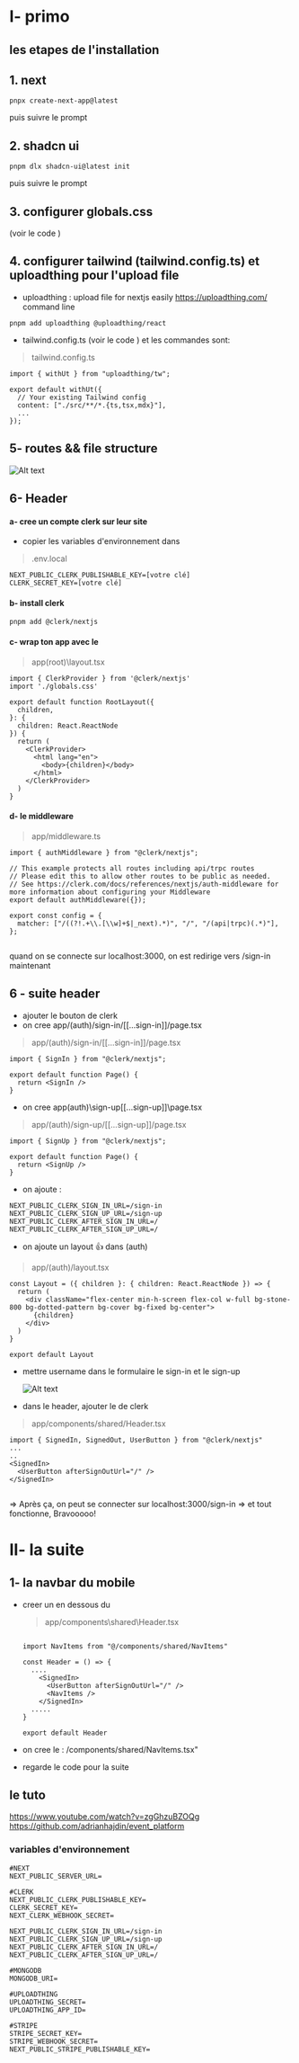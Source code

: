 
# I- primo


## les etapes de l'installation
## 1. next
```
pnpx create-next-app@latest 
```
puis suivre le prompt
## 2. shadcn ui
```
pnpm dlx shadcn-ui@latest init
```
puis suivre le prompt

## 3. configurer globals.css 
(voir le code )
## 4. configurer tailwind (tailwind.config.ts) et uploadthing pour l'upload file
- uploadthing : upload file for nextjs easily
https://uploadthing.com/
command line 
```
pnpm add uploadthing @uploadthing/react
```

- tailwind.config.ts
(voir le code ) et les commandes sont:

> tailwind.config.ts
```
import { withUt } from "uploadthing/tw";
 
export default withUt({
  // Your existing Tailwind config
  content: ["./src/**/*.{ts,tsx,mdx}"],
  ...
});
```

## 5- routes && file structure

![Alt text](image-pour-readme/image.png)

## 6- Header

#### a- cree un compte clerk sur leur site
- copier les variables d'environnement dans
> .env.local
```
NEXT_PUBLIC_CLERK_PUBLISHABLE_KEY=[votre clé]
CLERK_SECRET_KEY=[votre clé]
```
#### b- install clerk
```
pnpm add @clerk/nextjs
```

#### c- wrap ton app avec le <ClerkProvider>
> app\(root)\layout.tsx
```
import { ClerkProvider } from '@clerk/nextjs'
import './globals.css'
 
export default function RootLayout({
  children,
}: {
  children: React.ReactNode
}) {
  return (
    <ClerkProvider>
      <html lang="en">
        <body>{children}</body>
      </html>
    </ClerkProvider>
  )
}
```

#### d- le middleware 

> app/middleware.ts
```
import { authMiddleware } from "@clerk/nextjs";
 
// This example protects all routes including api/trpc routes
// Please edit this to allow other routes to be public as needed.
// See https://clerk.com/docs/references/nextjs/auth-middleware for more information about configuring your Middleware
export default authMiddleware({});
 
export const config = {
  matcher: ["/((?!.+\\.[\\w]+$|_next).*)", "/", "/(api|trpc)(.*)"],
};


```

quand on se connecte sur localhost:3000, on est redirige vers /sign-in maintenant

## 6 - suite header
- ajouter le bouton <SignedOut> de clerk
- on cree app/(auth)/sign-in/[[...sign-in]]/page.tsx

> app/(auth)/sign-in/[[...sign-in]]/page.tsx
```
import { SignIn } from "@clerk/nextjs";

export default function Page() {
  return <SignIn />
}
```

- on cree app\(auth)\sign-up\[[...sign-up]]\page.tsx

> app/(auth)/sign-up/[[...sign-up]]/page.tsx
```
import { SignUp } from "@clerk/nextjs";

export default function Page() {
  return <SignUp />
}

```

- on ajoute : 

```
NEXT_PUBLIC_CLERK_SIGN_IN_URL=/sign-in
NEXT_PUBLIC_CLERK_SIGN_UP_URL=/sign-up
NEXT_PUBLIC_CLERK_AFTER_SIGN_IN_URL=/
NEXT_PUBLIC_CLERK_AFTER_SIGN_UP_URL=/

```

- on ajoute un layout 👍 dans (auth)
> app/(auth)/layout.tsx
```
const Layout = ({ children }: { children: React.ReactNode }) => {
  return (
    <div className="flex-center min-h-screen flex-col w-full bg-stone-800 bg-dotted-pattern bg-cover bg-fixed bg-center">
      {children}
    </div>
  )
}

export default Layout
```

- mettre username dans le formulaire le sign-in et le sign-up
  
  ![Alt text](/image-pour-readme/image2.png)


- dans le header, ajouter le  <SignedIn> de clerk

> app/components/shared/Header.tsx
```
import { SignedIn, SignedOut, UserButton } from "@clerk/nextjs"
...
..
<SignedIn>
  <UserButton afterSignOutUrl="/" />
</SignedIn>


```

=> Après ça, on peut se connecter sur localhost:3000/sign-in
=> et tout fonctionne, Bravooooo!



# II- la suite

## 1- la navbar du mobile
- creer un <NavItems /> en dessous du <UserButton afterSignOutUrl="/" />
  > app/components\shared\Header.tsx
 
  ```

  import NavItems from "@/components/shared/NavItems"

  const Header = () => {
    ....
      <SignedIn>
        <UserButton afterSignOutUrl="/" />
        <NavItems />
      </SignedIn>
    .....
  }

  export default Header
  ```

- on cree le : /components/shared/NavItems.tsx"
- regarde le code pour la suite
















## le tuto
https://www.youtube.com/watch?v=zgGhzuBZOQg
https://github.com/adrianhajdin/event_platform


### variables d'environnement
```
#NEXT
NEXT_PUBLIC_SERVER_URL=

#CLERK
NEXT_PUBLIC_CLERK_PUBLISHABLE_KEY=
CLERK_SECRET_KEY=
NEXT_CLERK_WEBHOOK_SECRET=

NEXT_PUBLIC_CLERK_SIGN_IN_URL=/sign-in
NEXT_PUBLIC_CLERK_SIGN_UP_URL=/sign-up
NEXT_PUBLIC_CLERK_AFTER_SIGN_IN_URL=/
NEXT_PUBLIC_CLERK_AFTER_SIGN_UP_URL=/

#MONGODB
MONGODB_URI=

#UPLOADTHING
UPLOADTHING_SECRET=
UPLOADTHING_APP_ID=

#STRIPE
STRIPE_SECRET_KEY=
STRIPE_WEBHOOK_SECRET=
NEXT_PUBLIC_STRIPE_PUBLISHABLE_KEY=

```